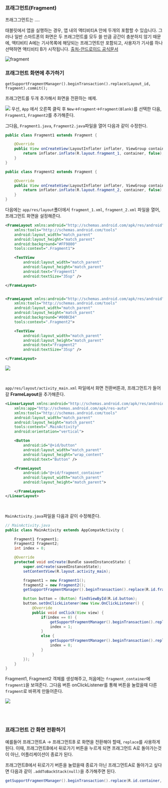 ### 프래그먼트(Fragment)

프래그그먼트는 ....

태블릿에서 앱을 실행하는 경우, 앱 내의 액티비티A 안에 두개의 포함할 수 있습니다. 그러나 일반 스마트폰의 화면은 두 프래그먼트를 모두 쓸 만큼 공간이 충분하지 않기 때문에, 액티비티 A에는 기사목록에 해당되는 프래그먼트만 포함되고, 사용자가 기사를 하나 선택하면 액티비티 B가 시작됩니다. [출처-안드로이드 공식문서](https://developer.android.com/guide/components/fragments#Design)

![fragment](./img/5_fragments.png) 

### 프래그먼트 화면에 추가하기

`getSupportFragmentManager().beginTransaction().replace(Layout_id, fragment).commit();`


프래그먼트를 두개 추가해서 화면을 전환하는 예제.

![](./img/5_2.png)
우선, `App` 에서 오른쪽 클릭 후 `New`->`Fragment`->`Fragment(Blank)`를 선택한 다음, `Fragment1`, `Fragment2`를 추가해준다.


그다음, `Fragment1.java`, `Fragment2.java`파일을 열어 다음과 같이 수정한다. 

```java
public class Fragment1 extends Fragment {

    @Override
    public View onCreateView(LayoutInflater inflater, ViewGroup container, Bundle savedInstanceState) {
        return inflater.inflate(R.layout.fragment_1, container, false);
    }
}
```
```java
public class Fragment2 extends Fragment {

    @Override
    public View onCreateView(LayoutInflater inflater, ViewGroup container, Bundle savedInstanceState) {
        return inflater.inflate(R.layout.fragment_2, container, false);
    }
}
```

다음에는 `app/res/layout`폴더에서 `fragment_1.xml`, `fragment_2.xml` 파일을 열어, 프래그먼트 화면을 설정해준다.

```xml
<FrameLayout xmlns:android="http://schemas.android.com/apk/res/android"
    xmlns:tools="http://schemas.android.com/tools"
    android:layout_width="match_parent"
    android:layout_height="match_parent"
    android:background="#FF9800"
    tools:context=".Fragment1">

    <TextView
        android:layout_width="match_parent"
        android:layout_height="match_parent"
        android:text="Fragment1"
        android:textSize="35sp" />

</FrameLayout>
```

```xml

<FrameLayout xmlns:android="http://schemas.android.com/apk/res/android"
    xmlns:tools="http://schemas.android.com/tools"
    android:layout_width="match_parent"
    android:layout_height="match_parent"
    android:background="#00BCD4"
    tools:context=".Fragment2">

    <TextView
        android:layout_width="match_parent"
        android:layout_height="match_parent"
        android:text="Fragment2"
        android:textSize="35sp" />

</FrameLayout>

```

![](./img/5_4.PNG)

<br>

`app/res/layout/activity_main.xml` 파일에서 화면 전환버튼과, 프래그먼트가 들어갈 **FrameLayout**을 추가해준다.

```xml
<LinearLayout xmlns:android="http://schemas.android.com/apk/res/android"
    xmlns:app="http://schemas.android.com/apk/res-auto"
    xmlns:tools="http://schemas.android.com/tools"
    android:layout_width="match_parent"
    android:layout_height="match_parent"
    tools:context=".MainActivity"
    android:orientation="vertical">

    <Button
        android:id="@+id/button"
        android:layout_width="match_parent"
        android:layout_height="wrap_content"
        android:text="Button" />

    <FrameLayout
        android:id="@+id/fragment_container"
        android:layout_width="match_parent"
        android:layout_height="match_parent">

    </FrameLayout>
</LinearLayout>
```
<br>

`MainActivity.java`파일을 다음과 같이 수정해준다.

```java
// MainActivity.java
public class MainActivity extends AppCompatActivity {

    Fragment1 fragment1;
    Fragment2 fragment2;
    int index = 0;

    @Override
    protected void onCreate(Bundle savedInstanceState) {
        super.onCreate(savedInstanceState);
        setContentView(R.layout.activity_main);

        fragment1 = new Fragment1();
        fragment2 = new Fragment2();
        getSupportFragmentManager().beginTransaction().replace(R.id.fragment_container, fragment1).commit();

        Button button = (Button) findViewById(R.id.button);
        button.setOnClickListener(new View.OnClickListener() {
            @Override
            public void onClick(View view) {
                if(index == 0) {
                    getSupportFragmentManager().beginTransaction().replace(R.id.fragment_container, fragment2).commit();
                    index = 1;
                }
                else {
                    getSupportFragmentManager().beginTransaction().replace(R.id.fragment_container, fragment1).commit();
                    index = 0;
                }
            }
        });
    }
}
```

Fragment1, Fragment2 객체를 생성해주고, 처음에는 `fragment_container`에 `fragment1`을 보여준다.
그다음 버튼 onClickListener를 통해 버튼을 눌렀을때 다른 `fragment`로 바뀌게 만들어준다.

![](./img/5_5.png)

<br><br>

### 프래그먼트 간 화면 전환하기

예를들어 프래그먼트A -> 프래그먼트B 로 화면을 전환해야 할때, `replace`를 사용하게 된다. 이때, 프래그먼트B에서 뒤로가기 버튼을 누르게 되면 프래그먼트 A로 돌아가는것이 아닌, 어플리케이션이 종료가 된다.

프래그먼트B에서 뒤로가기 버튼을 눌렀을때 종료가 아닌 프래그먼트A로 돌아가고 싶다면 다음과 같이 `.addToBackStack(null)`을 추가해주면 된다.

```java
getSupportFragmentManager().beginTransaction().replace(R.id.container, fragmentB).addToBackStack(null).commit();
```
